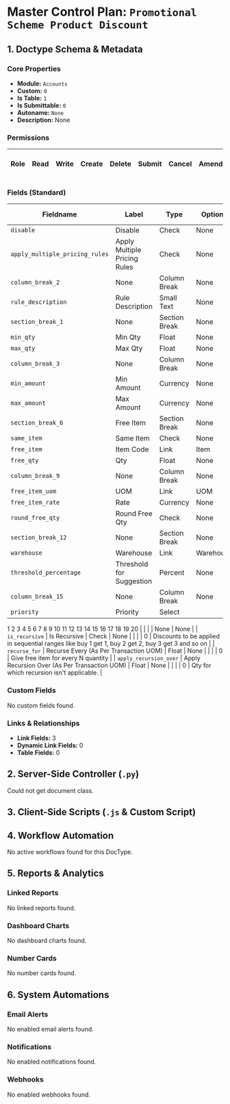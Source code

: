 # Master Control Plan: `Promotional Scheme Product Discount`

## 1. Doctype Schema & Metadata

### Core Properties
- **Module:** `Accounts`
- **Custom:** `0`
- **Is Table:** `1`
- **Is Submittable:** `0`
- **Autoname:** `None`
- **Description:** None

### Permissions
| Role | Read | Write | Create | Delete | Submit | Cancel | Amend | Report | Import | Export | Print | Email | Share | Set User Perms |
|---|---|---|---|---|---|---|---|---|---|---|---|---|---|---|


### Fields (Standard)
| Fieldname | Label | Type | Options | Required | Hidden | Read Only | Default | Description |
|---|---|---|---|---|---|---|---|---|
| `disable` | Disable | Check | None |  |  |  | 0 | None |
| `apply_multiple_pricing_rules` | Apply Multiple Pricing Rules | Check | None |  |  |  | 0 | None |
| `column_break_2` | None | Column Break | None |  |  |  | None | None |
| `rule_description` | Rule Description | Small Text | None | ✅ |  |  | None | None |
| `section_break_1` | None | Section Break | None |  |  |  | None | None |
| `min_qty` | Min Qty | Float | None |  |  |  | 0 | None |
| `max_qty` | Max Qty | Float | None |  |  |  | 0 | None |
| `column_break_3` | None | Column Break | None |  |  |  | None | None |
| `min_amount` | Min Amount | Currency | None |  |  |  | 0 | None |
| `max_amount` | Max Amount | Currency | None |  |  |  | 0 | None |
| `section_break_6` | Free Item | Section Break | None |  |  |  | None | None |
| `same_item` | Same Item | Check | None |  |  |  | 0 | None |
| `free_item` | Item Code | Link | Item |  |  |  | None | None |
| `free_qty` | Qty | Float | None |  |  |  | None | None |
| `column_break_9` | None | Column Break | None |  |  |  | None | None |
| `free_item_uom` | UOM | Link | UOM |  |  |  | None | None |
| `free_item_rate` | Rate | Currency | None |  |  |  | None | None |
| `round_free_qty` | Round Free Qty | Check | None |  |  |  | 0 | None |
| `section_break_12` | None | Section Break | None |  |  |  | None | None |
| `warehouse` | Warehouse | Link | Warehouse |  |  |  | None | None |
| `threshold_percentage` | Threshold for Suggestion | Percent | None |  |  |  | None | None |
| `column_break_15` | None | Column Break | None |  |  |  | None | None |
| `priority` | Priority | Select | 
1
2
3
4
5
6
7
8
9
10
11
12
13
14
15
16
17
18
19
20 |  |  |  | None | None |
| `is_recursive` | Is Recursive | Check | None |  |  |  | 0 | Discounts to be applied in sequential ranges like buy 1 get 1, buy 2 get 2, buy 3 get 3 and so on |
| `recurse_for` | Recurse Every (As Per Transaction UOM) | Float | None |  |  |  | 0 | Give free item for every N quantity |
| `apply_recursion_over` | Apply Recursion Over (As Per Transaction UOM) | Float | None |  |  |  | 0 | Qty for which recursion isn't applicable. |


### Custom Fields
No custom fields found.


### Links & Relationships
- **Link Fields:** 3
- **Dynamic Link Fields:** 0
- **Table Fields:** 0

## 2. Server-Side Controller (`.py`)
Could not get document class.


## 3. Client-Side Scripts (`.js` & Custom Script)




## 4. Workflow Automation
No active workflows found for this DocType.


## 5. Reports & Analytics
### Linked Reports
No linked reports found.


### Dashboard Charts
No dashboard charts found.


### Number Cards
No number cards found.


## 6. System Automations
### Email Alerts
No enabled email alerts found.


### Notifications
No enabled notifications found.


### Webhooks
No enabled webhooks found.
